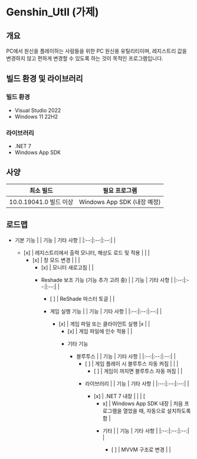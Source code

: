 # Genshin_UtIl (가제)


## 개요
PC에서 원신을 플레이하는 사람들을 위한 PC 원신용 유틸리티이며, 레지스트리 값을 변경하지 않고 편하게 변경할 수 있도록 하는 것이 목적인 프로그램입니다.


## 빌드 환경 및 라이브러리
### 빌드 환경
- Visual Studio 2022
- Windows 11 22H2

### 라이브러리
- .NET 7
- Windows App SDK


## 사양
| 최소 빌드  | 필요 프로그램  |
|:--:|:-:|
|  10.0.19041.0 빌드 이상 | Windows App SDK (내장 예정)  |


## 로드맵
- 기본 기능
  |   | 기능 | 기타 사항 |
  |:--:|:--:|:--:|
  | <ul><li>[x] | 레지스트리에서 출력 모니터, 해상도 로드 및 적용 |  |
  | <ul><li>[x] | 창 모드 변경 |  |
  | <ul><li>[x] | 모니터 새로고침 |  |

- Reshade 보조 기능 (기능 추가 고려 중)
  |   | 기능 | 기타 사항 |
  |:--:|:--:|:--:|
  | <ul><li>[ ] | ReShade 마스터 토글 |  |

- 게임 실행 기능
  |   | 기능 | 기타 사항 |
  |:--:|:--:|:--:|
  | <ul><li>[x] | 게임 파일 또는 클라이언트 실행 |x |
  | <ul><li>[x] | 게임 파일에 인수 적용 |  |

- 기타 기능
  - 블루투스
  |   | 기능 | 기타 사항 |
  |:--:|:--:|:--:|
  | <ul><li>[ ] | 게임 플레이 시 블루투스 자동 켜짐 |  |
  | <ul><li>[ ] | 게임이 꺼지면 블루투스 자동 꺼짐 | |

- 라이브러리
  |   | 기능 | 기타 사항 |
  |:--:|:--:|:--:|
  | <ul><li>[x] |  .NET 7 내장 |  |
  | [<ul><li>x] | Windows App SDK 내장 | 처음 프로그램을 열었을 때, 자동으로 설치하도록 함 |

- 기타
  |   | 기능 | 기타 사항 |
  |:--:|:--:|:--:|
  | <ul><li>[ ] | MVVM 구조로 변경 |  |
